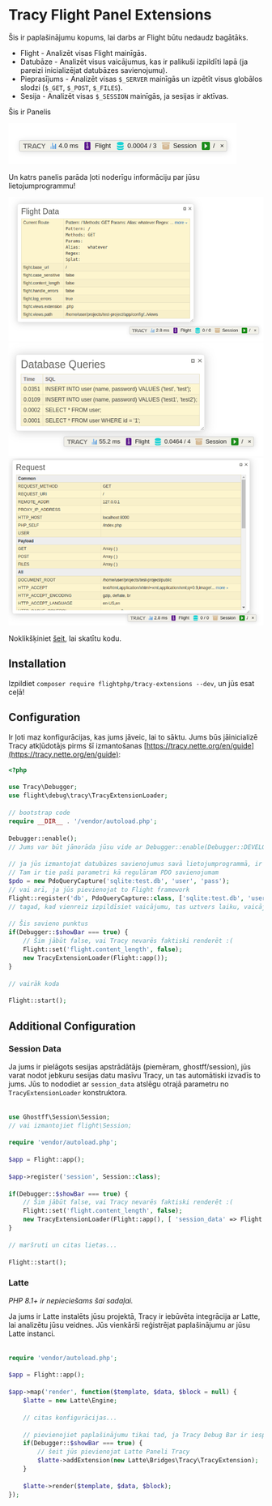 Tracy Flight Panel Extensions
=====

Šis ir paplašinājumu kopums, lai darbs ar Flight būtu nedaudz bagātāks.

- Flight - Analizēt visas Flight mainīgās.
- Datubāze - Analizēt visus vaicājumus, kas ir palikuši izpildīti lapā (ja pareizi inicializējat datubāzes savienojumu).
- Pieprasījums - Analizēt visas `$_SERVER` mainīgās un izpētīt visus globālos slodzi (`$_GET`, `$_POST`, `$_FILES`).
- Sesija - Analizēt visas `$_SESSION` mainīgās, ja sesijas ir aktīvas.

Šis ir Panelis

![Flight Bar](https://raw.githubusercontent.com/flightphp/tracy-extensions/master/flight-tracy-bar.png)

Un katrs panelis parāda ļoti noderīgu informāciju par jūsu lietojumprogrammu!

![Flight Data](https://raw.githubusercontent.com/flightphp/tracy-extensions/master/flight-var-data.png)
![Flight Database](https://raw.githubusercontent.com/flightphp/tracy-extensions/master/flight-db.png)
![Flight Request](https://raw.githubusercontent.com/flightphp/tracy-extensions/master/flight-request.png)

Noklikšķiniet [šeit](https://github.com/flightphp/tracy-extensions), lai skatītu kodu.

Installation
-------
Izpildiet `composer require flightphp/tracy-extensions --dev`, un jūs esat ceļā!

Configuration
-------
Ir ļoti maz konfigurācijas, kas jums jāveic, lai to sāktu. Jums būs jāinicializē Tracy atkļūdotājs pirms šī izmantošanas [https://tracy.nette.org/en/guide](https://tracy.nette.org/en/guide):

```php
<?php

use Tracy\Debugger;
use flight\debug\tracy\TracyExtensionLoader;

// bootstrap code
require __DIR__ . '/vendor/autoload.php';

Debugger::enable();
// Jums var būt jānorāda jūsu vide ar Debugger::enable(Debugger::DEVELOPMENT)

// ja jūs izmantojat datubāzes savienojumus savā lietojumprogrammā, ir nepieciešams PDO apvalks, ko izmantot TIKAI ATTĪSTĪBAS VIDĒ (nevis ražošanā, lūdzu!)
// Tam ir tie paši parametri kā regulāram PDO savienojumam
$pdo = new PdoQueryCapture('sqlite:test.db', 'user', 'pass');
// vai arī, ja jūs pievienojat to Flight framework
Flight::register('db', PdoQueryCapture::class, ['sqlite:test.db', 'user', 'pass']);
// tagad, kad vienreiz izpildīsiet vaicājumu, tas uztvers laiku, vaicājumu un parametrus

// Šis savieno punktus
if(Debugger::$showBar === true) {
	// Šim jābūt false, vai Tracy nevarēs faktiski renderēt :(
	Flight::set('flight.content_length', false);
	new TracyExtensionLoader(Flight::app());
}

// vairāk koda

Flight::start();
```

## Additional Configuration

### Session Data
Ja jums ir pielāgots sesijas apstrādātājs (piemēram, ghostff/session), jūs varat nodot jebkuru sesijas datu masīvu Tracy, un tas automātiski izvadīs to jums. Jūs to nododiet ar `session_data` atslēgu otrajā parametru no `TracyExtensionLoader` konstruktora.

```php

use Ghostff\Session\Session;
// vai izmantojiet flight\Session;

require 'vendor/autoload.php';

$app = Flight::app();

$app->register('session', Session::class);

if(Debugger::$showBar === true) {
	// Šim jābūt false, vai Tracy nevarēs faktiski renderēt :(
	Flight::set('flight.content_length', false);
	new TracyExtensionLoader(Flight::app(), [ 'session_data' => Flight::session()->getAll() ]);
}

// maršruti un citas lietas...

Flight::start();
```

### Latte

_PHP 8.1+ ir nepieciešams šai sadaļai._

Ja jums ir Latte instalēts jūsu projektā, Tracy ir iebūvēta integrācija ar Latte, lai analizētu jūsu veidnes. Jūs vienkārši reģistrējat paplašinājumu ar jūsu Latte instanci.

```php

require 'vendor/autoload.php';

$app = Flight::app();

$app->map('render', function($template, $data, $block = null) {
	$latte = new Latte\Engine;

	// citas konfigurācijas...

	// pievienojiet paplašinājumu tikai tad, ja Tracy Debug Bar ir iespējots
	if(Debugger::$showBar === true) {
		// šeit jūs pievienojat Latte Paneli Tracy
		$latte->addExtension(new Latte\Bridges\Tracy\TracyExtension);
	}

	$latte->render($template, $data, $block);
});
```